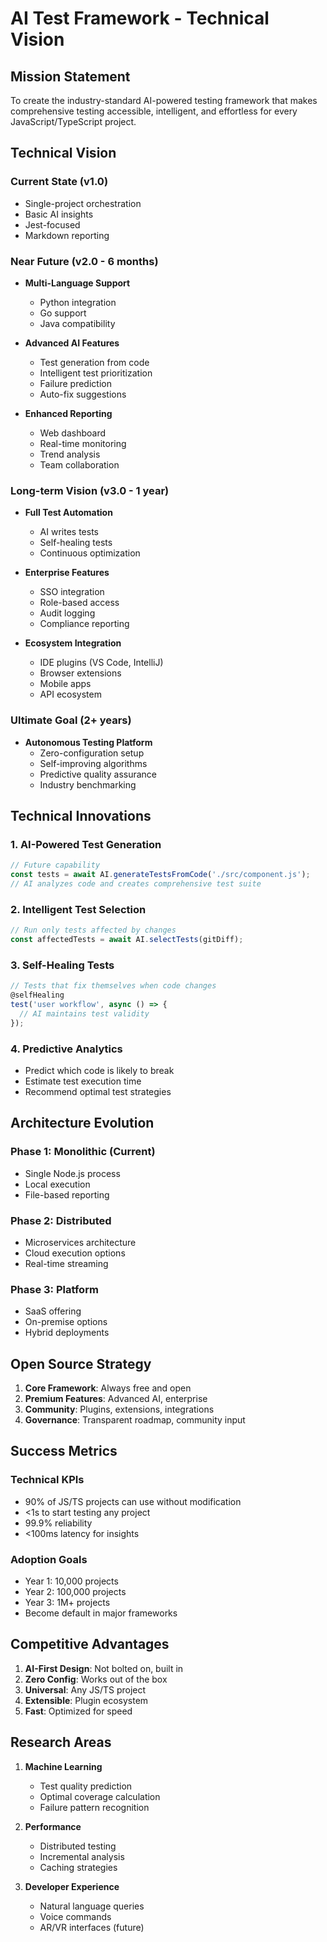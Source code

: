 # AI Test Framework - Technical Vision

## Mission Statement

To create the industry-standard AI-powered testing framework that makes comprehensive testing accessible, intelligent, and effortless for every JavaScript/TypeScript project.

## Technical Vision

### Current State (v1.0)
- Single-project orchestration
- Basic AI insights
- Jest-focused
- Markdown reporting

### Near Future (v2.0 - 6 months)
- **Multi-Language Support**
  - Python integration
  - Go support
  - Java compatibility

- **Advanced AI Features**
  - Test generation from code
  - Intelligent test prioritization
  - Failure prediction
  - Auto-fix suggestions

- **Enhanced Reporting**
  - Web dashboard
  - Real-time monitoring
  - Trend analysis
  - Team collaboration

### Long-term Vision (v3.0 - 1 year)
- **Full Test Automation**
  - AI writes tests
  - Self-healing tests
  - Continuous optimization

- **Enterprise Features**
  - SSO integration
  - Role-based access
  - Audit logging
  - Compliance reporting

- **Ecosystem Integration**
  - IDE plugins (VS Code, IntelliJ)
  - Browser extensions
  - Mobile apps
  - API ecosystem

### Ultimate Goal (2+ years)
- **Autonomous Testing Platform**
  - Zero-configuration setup
  - Self-improving algorithms
  - Predictive quality assurance
  - Industry benchmarking

## Technical Innovations

### 1. AI-Powered Test Generation
```javascript
// Future capability
const tests = await AI.generateTestsFromCode('./src/component.js');
// AI analyzes code and creates comprehensive test suite
```

### 2. Intelligent Test Selection
```javascript
// Run only tests affected by changes
const affectedTests = await AI.selectTests(gitDiff);
```

### 3. Self-Healing Tests
```javascript
// Tests that fix themselves when code changes
@selfHealing
test('user workflow', async () => {
  // AI maintains test validity
});
```

### 4. Predictive Analytics
- Predict which code is likely to break
- Estimate test execution time
- Recommend optimal test strategies

## Architecture Evolution

### Phase 1: Monolithic (Current)
- Single Node.js process
- Local execution
- File-based reporting

### Phase 2: Distributed
- Microservices architecture
- Cloud execution options
- Real-time streaming

### Phase 3: Platform
- SaaS offering
- On-premise options
- Hybrid deployments

## Open Source Strategy

1. **Core Framework**: Always free and open
2. **Premium Features**: Advanced AI, enterprise
3. **Community**: Plugins, extensions, integrations
4. **Governance**: Transparent roadmap, community input

## Success Metrics

### Technical KPIs
- 90% of JS/TS projects can use without modification
- <1s to start testing any project
- 99.9% reliability
- <100ms latency for insights

### Adoption Goals
- Year 1: 10,000 projects
- Year 2: 100,000 projects
- Year 3: 1M+ projects
- Become default in major frameworks

## Competitive Advantages

1. **AI-First Design**: Not bolted on, built in
2. **Zero Config**: Works out of the box
3. **Universal**: Any JS/TS project
4. **Extensible**: Plugin ecosystem
5. **Fast**: Optimized for speed

## Research Areas

1. **Machine Learning**
   - Test quality prediction
   - Optimal coverage calculation
   - Failure pattern recognition

2. **Performance**
   - Distributed testing
   - Incremental analysis
   - Caching strategies

3. **Developer Experience**
   - Natural language queries
   - Voice commands
   - AR/VR interfaces (future)